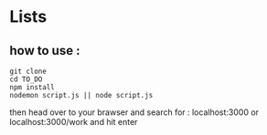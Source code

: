 # Lists

## how to use :

```
git clone 
cd TO_DO
npm install
nodemon script.js || node script.js
```
then head over to your brawser and search for : localhost:3000 or localhost:3000/work
and hit enter
